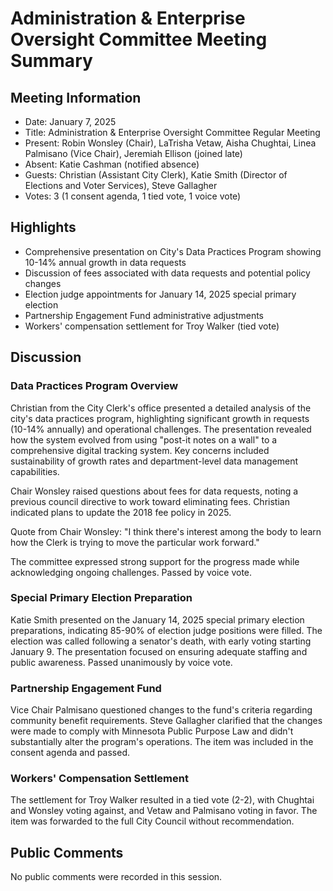 # Administration & Enterprise Oversight Committee Meeting Summary

## Meeting Information
- Date: January 7, 2025
- Title: Administration & Enterprise Oversight Committee Regular Meeting
- Present: Robin Wonsley (Chair), LaTrisha Vetaw, Aisha Chughtai, Linea Palmisano (Vice Chair), Jeremiah Ellison (joined late)
- Absent: Katie Cashman (notified absence)
- Guests: Christian (Assistant City Clerk), Katie Smith (Director of Elections and Voter Services), Steve Gallagher
- Votes: 3 (1 consent agenda, 1 tied vote, 1 voice vote)

## Highlights
- Comprehensive presentation on City's Data Practices Program showing 10-14% annual growth in data requests
- Discussion of fees associated with data requests and potential policy changes
- Election judge appointments for January 14, 2025 special primary election
- Partnership Engagement Fund administrative adjustments 
- Workers' compensation settlement for Troy Walker (tied vote)

## Discussion

### Data Practices Program Overview
Christian from the City Clerk's office presented a detailed analysis of the city's data practices program, highlighting significant growth in requests (10-14% annually) and operational challenges. The presentation revealed how the system evolved from using "post-it notes on a wall" to a comprehensive digital tracking system. Key concerns included sustainability of growth rates and department-level data management capabilities.

Chair Wonsley raised questions about fees for data requests, noting a previous council directive to work toward eliminating fees. Christian indicated plans to update the 2018 fee policy in 2025.

Quote from Chair Wonsley: "I think there's interest among the body to learn how the Clerk is trying to move the particular work forward."

The committee expressed strong support for the progress made while acknowledging ongoing challenges. Passed by voice vote.

### Special Primary Election Preparation
Katie Smith presented on the January 14, 2025 special primary election preparations, indicating 85-90% of election judge positions were filled. The election was called following a senator's death, with early voting starting January 9. The presentation focused on ensuring adequate staffing and public awareness. Passed unanimously by voice vote.

### Partnership Engagement Fund
Vice Chair Palmisano questioned changes to the fund's criteria regarding community benefit requirements. Steve Gallagher clarified that the changes were made to comply with Minnesota Public Purpose Law and didn't substantially alter the program's operations. The item was included in the consent agenda and passed.

### Workers' Compensation Settlement
The settlement for Troy Walker resulted in a tied vote (2-2), with Chughtai and Wonsley voting against, and Vetaw and Palmisano voting in favor. The item was forwarded to the full City Council without recommendation.

## Public Comments
No public comments were recorded in this session.
